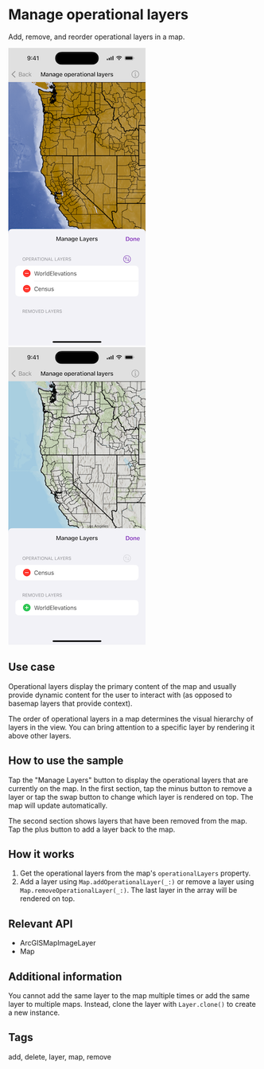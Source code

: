 # Manage operational layers

Add, remove, and reorder operational layers in a map.

![Image of manage operational layers 1](manage-operational-layers-1.png)
![Image of manage operational layers 2](manage-operational-layers-2.png)

## Use case

Operational layers display the primary content of the map and usually provide dynamic content for the user to interact with (as opposed to basemap layers that provide context).

The order of operational layers in a map determines the visual hierarchy of layers in the view. You can bring attention to a specific layer by rendering it above other layers.

## How to use the sample

Tap the "Manage Layers" button to display the operational layers that are currently on the map. In the first section, tap the minus button to remove a layer or tap the swap button to change which layer is rendered on top. The map will update automatically.

The second section shows layers that have been removed from the map. Tap the plus button to add a layer back to the map.

## How it works

1. Get the operational layers from the map's `operationalLayers` property.
2. Add a layer using `Map.addOperationalLayer(_:)` or remove a layer using `Map.removeOperationalLayer(_:)`. The last layer in the array will be rendered on top.

## Relevant API

* ArcGISMapImageLayer
* Map

## Additional information

You cannot add the same layer to the map multiple times or add the same layer to multiple maps. Instead, clone the layer with `Layer.clone()` to create a new instance.

## Tags

add, delete, layer, map, remove
